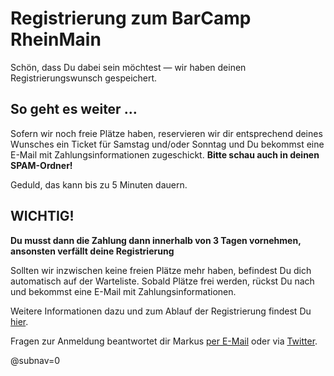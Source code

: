 # Registrierung zum **BarCamp RheinMain**

Schön, dass Du dabei sein möchtest — wir haben deinen Registrierungswunsch gespeichert.

## So geht es weiter …

Sofern wir noch freie Plätze haben, reservieren wir dir entsprechend deines Wunsches ein Ticket für Samstag und/oder
Sonntag und Du bekommst eine E-Mail mit Zahlungsinformationen zugeschickt. **Bitte schau auch in deinen SPAM-Ordner!**

Geduld, das kann bis zu 5 Minuten dauern.

## WICHTIG!

**Du musst dann die Zahlung dann innerhalb von 3 Tagen vornehmen, ansonsten verfällt deine Registrierung**
 
Sollten wir inzwischen keine freien Plätze mehr haben, befindest Du dich automatisch auf der Warteliste. Sobald Plätze
frei werden, rückst Du nach und bekommst eine E-Mail mit Zahlungsinformationen.

Weitere Informationen dazu und zum Ablauf der Registrierung findest Du [hier](/p/Tickets).

Fragen zur Anmeldung beantwortet dir Markus [per E-Mail](mailto:anmeldung@barcamp-rheinmain.de)
oder via [Twitter](https://twitter.com/bc_rm).

@subnav=0
